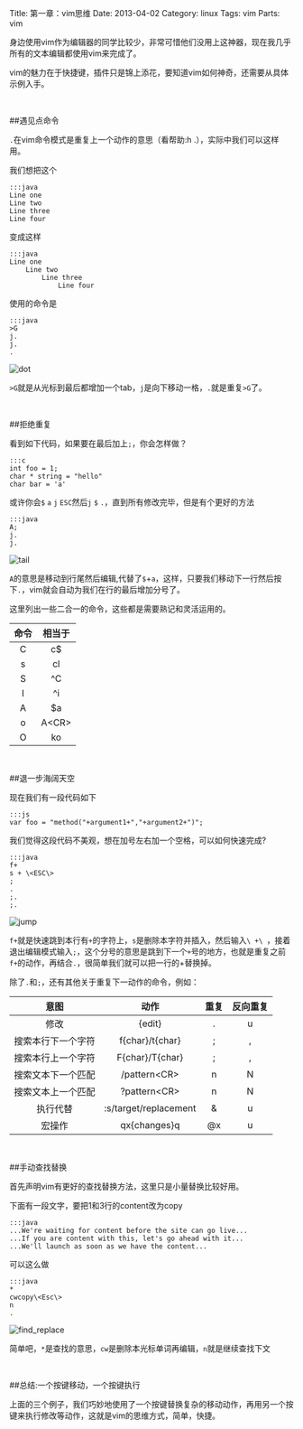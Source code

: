 Title: 第一章：vim思维
Date: 2013-04-02
Category: linux
Tags: vim
Parts: vim

身边使用vim作为编辑器的同学比较少，非常可惜他们没用上这神器，现在我几乎所有的文本编辑都使用vim来完成了。

vim的魅力在于快捷键，插件只是锦上添花，要知道vim如何神奇，还需要从具体示例入手。

<br/>

##遇见点命令

`.`在vim命令模式是重复上一个动作的意思（看帮助:h .），实际中我们可以这样用。

我们想把这个

    :::java
    Line one
    Line two 
    Line three
    Line four

变成这样

    :::java
    Line one
    	Line two 
    		Line three
    			Line four

<!-- more -->

使用的命令是

    :::java
    >G
    j.
    j.
    .

![dot]({filename}/images/forvim/dot.gif)

`>G`就是从光标到最后都增加一个tab，`j`是向下移动一格，`.`就是重复`>G`了。

<br/>

##拒绝重复

看到如下代码，如果要在最后加上`;`，你会怎样做？

    :::c
    int foo = 1;
    char * string = "hello"
    char bar = 'a'

或许你会`$` `a` `j` `ESC`然后`j` `$` `.`，直到所有修改完毕，但是有个更好的方法

    :::java
    A;
    j.
    j.

![tail]({filename}/images/forvim/tail.gif)

`A`的意思是移动到行尾然后编辑,代替了`$`+`a`，这样，只要我们移动下一行然后按下`.`，vim就会自动为我们在行的最后增加分号了。

这里列出一些二合一的命令，这些都是需要熟记和灵活运用的。

命令|相当于
:-----:|:-----:
C|c$
s|cl
S|^C
I|^i
A|$a
o|A\<CR\>
O|ko

<br/>

##退一步海阔天空

现在我们有一段代码如下

    :::js
    var foo = "method("+argument1+","+argument2+")";

我们觉得这段代码不美观，想在加号左右加一个空格，可以如何快速完成?

    :::java
    f+
    s + \<ESC\>
    ;
    .
    ;.
    ;.

![jump]({filename}/images/forvim/jump.gif)

`f+`就是快速跳到本行有`+`的字符上，`s`是删除本字符并插入，然后输入`\ +\ `，接着退出编辑模式输入`;`，这个分号的意思是跳到下一个`+`号的地方，也就是重复之前`f+`的动作，再结合`.`，很简单我们就可以把一行的+替换掉。

除了`.`和`;`，还有其他关于重复下一动作的命令，例如：

意图| 动作| 重复| 反向重复
:-----:|:-----:|:-----:|:-----:
修改|\{edit\}|.|u
搜索本行下一个字符|f\{char\}/t\{char\}|;|,
搜索本行上一个字符|F\{char\}/T\{char\}|;|,
搜索文本下一个匹配|/pattern\<CR\>|n|N
搜索文本上一个匹配|?pattern\<CR\>|n|N
执行代替|:s/target/replacement|\&|u
宏操作|qx\{changes\}q|@x|u

<br/>

##手动查找替换

首先声明vim有更好的查找替换方法，这里只是小量替换比较好用。

下面有一段文字，要把1和3行的content改为copy

    :::java
    ...We're waiting for content before the site can go live...
    ...If you are content with this, let's go ahead with it...
    ...We'll launch as soon as we have the content...

可以这么做

    :::java
    *
    cwcopy\<Esc\>
    n
    .

![find_replace]({filename}/images/forvim/find_replace.gif)

简单吧，`*`是查找的意思，`cw`是删除本光标单词再编辑，`n`就是继续查找下文

<br/>

##总结:一个按键移动，一个按键执行

上面的三个例子，我们巧妙地使用了一个按键替换复杂的移动动作，再用另一个按键来执行修改等动作，这就是vim的思维方式，简单，快捷。


